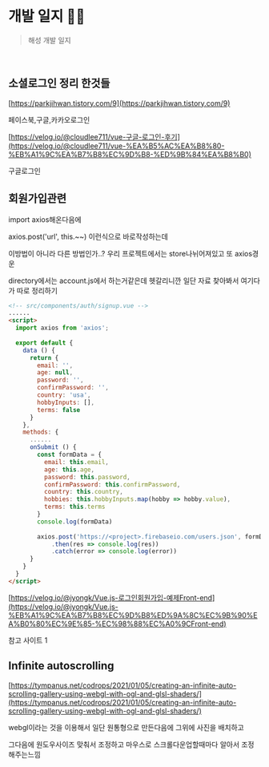 # 개발 일지 🐱‍👓

> 해성 개발 일지 

<br>

## 소셜로그인 정리 한것들

[https://parkjihwan.tistory.com/9](https://parkjihwan.tistory.com/9)

페이스북,구글,카카오로그인

[https://velog.io/@cloudlee711/vue-구글-로그인-후기](https://velog.io/@cloudlee711/vue-%EA%B5%AC%EA%B8%80-%EB%A1%9C%EA%B7%B8%EC%9D%B8-%ED%9B%84%EA%B8%B0)

구글로그인

## 회원가입관련

import axios해온다음에

axios.post('url', this.~~) 이런식으로 바로작성하는데 

이방법이 아니라 다른 방법인가..? 우리 프로젝트에서는 store나뉘어져있고 또  axios경운

directory에서는 account.js에서 하는거같은데 헷갈리니깐 일단 자료 찾아봐서 여기다가 따로 정리하기

```markdown
<!-- src/components/auth/signup.vue -->
......
<script>
  import axios from 'axios';
    
  export default {
    data () {
      return {
        email: '',
        age: null,
        password: '',
        confirmPassword: '',
        country: 'usa',
        hobbyInputs: [],
        terms: false
      }
    },
    methods: {
      ......
      onSubmit () {
        const formData = {
          email: this.email,
          age: this.age,
          password: this.password,
          confirmPassword: this.confirmPassword,
          country: this.country,
          hobbies: this.hobbyInputs.map(hobby => hobby.value),
          terms: this.terms
        }
        console.log(formData)
          
        axios.post('https://<project>.firebaseio.com/users.json', formData)
            .then(res => console.log(res))
            .catch(error => console.log(error))
      }
    }
  }
</script>
```

[https://velog.io/@jyongk/Vue.js-로그인회원가입-예제Front-end](https://velog.io/@jyongk/Vue.js-%EB%A1%9C%EA%B7%B8%EC%9D%B8%ED%9A%8C%EC%9B%90%EA%B0%80%EC%9E%85-%EC%98%88%EC%A0%9CFront-end)

참고 사이트 1

## Infinite autoscrolling

[https://tympanus.net/codrops/2021/01/05/creating-an-infinite-auto-scrolling-gallery-using-webgl-with-ogl-and-glsl-shaders/](https://tympanus.net/codrops/2021/01/05/creating-an-infinite-auto-scrolling-gallery-using-webgl-with-ogl-and-glsl-shaders/)

webgl이라는 것을 이용해서 일단 원통형으로 만든다음에 그위에 사진을 배치하고 

그다음에 원도우사이즈 맞춰서 조정하고 마우스로 스크롤다운업할때마다 알아서  조정해주는느낌
